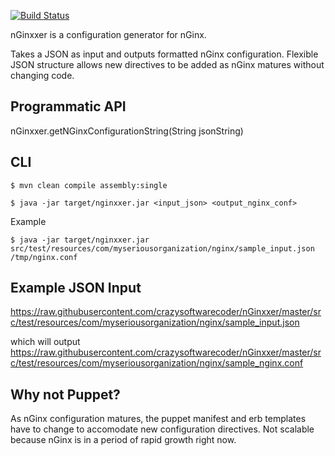 [![Build Status](https://travis-ci.org/crazysoftwarecoder/nGinxxer.svg?branch=master)](https://travis-ci.org/crazysoftwarecoder/nGinxxer)

nGinxxer is a configuration generator for nGinx.

Takes a JSON as input and outputs formatted nGinx configuration. Flexible JSON structure allows new directives to be added as nGinx matures without changing code.

## Programmatic API

nGinxxer.getNGinxConfigurationString(String jsonString)

## CLI
```
$ mvn clean compile assembly:single

$ java -jar target/nginxxer.jar <input_json> <output_nginx_conf>
```

Example 
```
$ java -jar target/nginxxer.jar src/test/resources/com/myseriousorganization/nginx/sample_input.json /tmp/nginx.conf
```

## Example JSON Input

https://raw.githubusercontent.com/crazysoftwarecoder/nGinxxer/master/src/test/resources/com/myseriousorganization/nginx/sample_input.json

which will output https://raw.githubusercontent.com/crazysoftwarecoder/nGinxxer/master/src/test/resources/com/myseriousorganization/nginx/sample_nginx.conf

## Why not Puppet?

As nGinx configuration matures, the puppet manifest and erb templates have to change to accomodate new configuration directives. Not scalable because nGinx is in a period of rapid growth right now.
